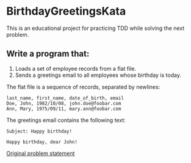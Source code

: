 # BirthdayGreetingsKata

This is an educational project for practicing TDD while solving the next problem.

## Write a program that:
1. Loads a set of employee records from a flat file.
2. Sends a greetings email to all employees whose birthday is today.

The flat file is a sequence of records, separated by newlines:
```
last_name, first_name, date_of_birth, email
Doe, John, 1982/10/08, john.doe@foobar.com
Ann, Mary, 1975/09/11, mary.ann@foobar.com
```
The greetings email contains the following text:
```
Subject: Happy birthday!

Happy birthday, dear John!
```
[Original problem statement](http://matteo.vaccari.name/blog/archives/154)
